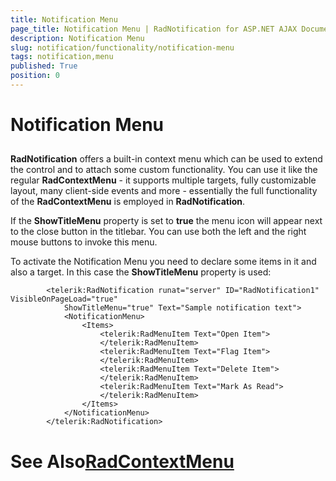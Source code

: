 ```yaml
---
title: Notification Menu
page_title: Notification Menu | RadNotification for ASP.NET AJAX Documentation
description: Notification Menu
slug: notification/functionality/notification-menu
tags: notification,menu
published: True
position: 0
---
```


# Notification Menu



## 

**RadNotification** offers a built-in context menu which can be used to extend the control and to attach some custom functionality. You can use it like the regular **RadContextMenu** - it supports multiple targets, fully customizable layout, many client-side events and more - essentially the full functionality of the **RadContextMenu** is employed in **RadNotification**.

If the **ShowTitleMenu** property is set to **true** the menu icon will appear next to the close button in the titlebar. You can use both the left and the right mouse buttons to invoke this menu.

To activate the Notification Menu you need to declare some items in it and also a target. In this case the **ShowTitleMenu** property is used:

````ASPNET
	    <telerik:RadNotification runat="server" ID="RadNotification1" VisibleOnPageLoad="true"
	        ShowTitleMenu="true" Text="Sample notification text">
	        <NotificationMenu>
	            <Items>
	                <telerik:RadMenuItem Text="Open Item">
	                </telerik:RadMenuItem>
	                <telerik:RadMenuItem Text="Flag Item">
	                </telerik:RadMenuItem>
	                <telerik:RadMenuItem Text="Delete Item">
	                </telerik:RadMenuItem>
	                <telerik:RadMenuItem Text="Mark As Read">
	                </telerik:RadMenuItem>
	            </Items>
	        </NotificationMenu>
	    </telerik:RadNotification>
````



# See Also[RadContextMenu](8A82F511-79B4-42B3-BBCA-B8C79A0BDBA0)
